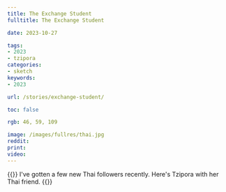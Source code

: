 ```yaml
---
title: The Exchange Student
fulltitle: The Exchange Student

date: 2023-10-27

tags:
- 2023
- tzipora
categories:
- sketch
keywords:
- 2023

url: /stories/exchange-student/

toc: false

rgb: 46, 59, 109

image: /images/fullres/thai.jpg
reddit:
print:
video:
---
```

{{<hint caption>}}
I've gotten a few new Thai followers recently. Here's Tzipora with her Thai friend.
{{</hint>}}

